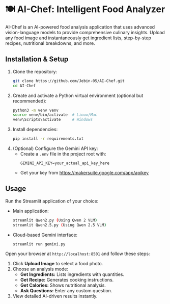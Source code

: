 # 🍽️ AI-Chef: Intelligent Food Analyzer

AI-Chef is an AI-powered food analysis application that uses advanced vision-language models to provide comprehensive culinary insights. Upload any food image and instantaneously get ingredient lists, step-by-step recipes, nutritional breakdowns, and more.

## Installation & Setup

1. Clone the repository:
   ```bash
   git clone https://github.com/Jebin-05/AI-Chef.git
   cd AI-Chef
   ```
2. Create and activate a Python virtual environment (optional but recommended):
   ```bash
   python3 -m venv venv
   source venv/bin/activate  # Linux/Mac
   venv\Scripts\activate     # Windows
   ```
3. Install dependencies:
   ```bash
   pip install -r requirements.txt
   ```
4. (Optional) Configure the Gemini API key:
   - Create a `.env` file in the project root with:
     ```
     GEMINI_API_KEY=your_actual_api_key_here
     ```
   - Get your key from https://makersuite.google.com/app/apikey

## Usage

Run the Streamlit application of your choice:

- Main application:
  ```bash
  streamlit Qwen2.py (Using Qwen 2 VLM)
  streamlit Qwen2.5.py (Using Qwen 2.5 VLM)

  ```
- Cloud-based Gemini interface:
  ```bash
  streamlit run gemini.py
  ```

Open your browser at `http://localhost:8501` and follow these steps:
1. Click **Upload Image** to select a food photo.
2. Choose an analysis mode:
   - **Get Ingredients:** Lists ingredients with quantities.
   - **Get Recipe:** Generates cooking instructions.
   - **Get Calories:** Shows nutritional analysis.
   - **Ask Questions:** Enter any custom question.
3. View detailed AI-driven results instantly.

